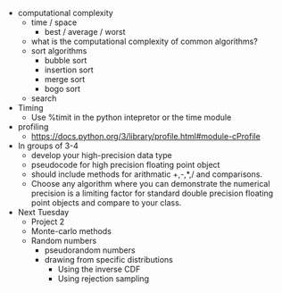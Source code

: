 * computational complexity
   * time / space
       * best / average / worst
   * what is the computational complexity of common algorithms?
   * sort algorithms
        * bubble sort
        * insertion sort
        * merge sort
        * bogo sort
   * search
* Timing
   * Use %timit in the python intepretor or the time module
* profiling
   * https://docs.python.org/3/library/profile.html#module-cProfile
* In groups of 3-4
    * develop your high-precision data type
    * pseudocode for high precision floating point object
    * should include methods for arithmatic +,-,*,/ and comparisons.
    * Choose any algorithm where you can demonstrate the numerical precision is a limiting factor for standard double precision floating point objects and compare to your class.
* Next Tuesday
    * Project 2
    * Monte-carlo methods 
    * Random numbers 
        * pseudorandom numbers
        * drawing from specific distributions
            * Using the inverse CDF
            * Using rejection sampling
